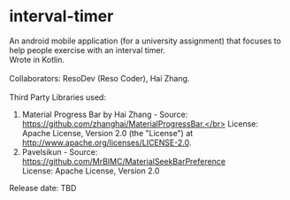 # interval-timer
An android mobile application (for a university assignment) that focuses to help people exercise with an interval timer. <br>
Wrote in Kotlin.
<br></br>Collaborators: ResoDev (Reso Coder), Hai Zhang.
<br></br>Third Party Libraries used:
1. Material Progress Bar by Hai Zhang - Source: https://github.com/zhanghai/MaterialProgressBar.</br>
    License: Apache License, Version 2.0 (the "License") at http://www.apache.org/licenses/LICENSE-2.0.
2. Pavelsikun - Source: https://github.com/MrBIMC/MaterialSeekBarPreference </br>
    License: Apache License, Version 2.0
    
Release date: TBD
